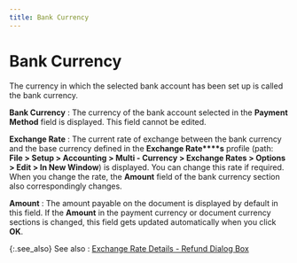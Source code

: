 ```yaml
---
title: Bank Currency
---
```


# Bank Currency


The currency in which the selected bank account has been set up is called the bank currency.


**Bank Currency**
: The currency of the bank account selected in the **Payment Method** field is displayed. This field cannot be edited.


**Exchange Rate**
: The current rate of exchange between the bank currency and the base currency defined in the **Exchange Rate****s** profile (path: **File &gt; Setup &gt; Accounting &gt; Multi - Currency &gt; Exchange Rates &gt; Options &gt; Edit &gt; In New Window**) is displayed. You can change this rate if required. When you change the rate, the **Amount** field of the bank currency section also correspondingly changes.


**Amount**
: The amount payable on the document is displayed by default in this field. If the **Amount** in the payment currency or document currency sections is changed, this field gets updated automatically when you click **OK**.


{:.see_also}
See also
: [Exchange Rate Details - Refund Dialog Box]({{site.sp_baseurl}}/misc/exchange_rate_details_payment_dialog_cm.html)

